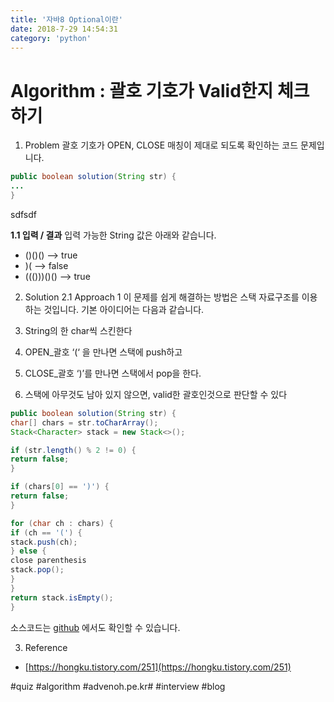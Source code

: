 ```yaml
---
title: '자바8 Optional이란'
date: 2018-7-29 14:54:31
category: 'python'
---
```


# Algorithm : 괄호 기호가 Valid한지 체크하기

1. Problem
   괄호 기호가 OPEN, CLOSE 매칭이 제대로 되도록 확인하는 코드 문제입니다.



```java
public boolean solution(String str) {
...
}
```

sdfsdf



**1.1 입력 / 결과**
입력 가능한 String 값은 아래와 같습니다.

- ()()() —> true
- )( —> false
- ((()))()() —> true

2. Solution
   2.1 Approach 1
   이 문제를 쉽게 해결하는 방법은 스택 자료구조를 이용하는 것입니다.
   기본 아이디어는 다음과 같습니다.

1. String의 한 char씩 스킨한다
1. OPEN\_괄호 ‘(‘ 을 만나면 스택에 push하고
1. CLOSE\_괄호 ‘)’를 만나면 스택에서 pop을 한다.
1. 스택에 아무것도 남아 있지 않으면, valid한 괄호인것으로 판단할 수 있다

```java
public boolean solution(String str) {
char[] chars = str.toCharArray();
Stack<Character> stack = new Stack<>();

if (str.length() % 2 != 0) {
return false;
}

if (chars[0] == ')') {
return false;
}

for (char ch : chars) {
if (ch == '(') {
stack.push(ch);
} else {
close parenthesis
stack.pop();
}
}
return stack.isEmpty();
}
```

소스코드는 [github](https://github.com/kenshin579/tutorials-interview-questions/blob/master/src/main/java/com/google/ValidParenthesis.java) 에서도 확인할 수 있습니다.

3. Reference

- [https://hongku.tistory.com/251](https://hongku.tistory.com/251)

#quiz #algorithm #advenoh.pe.kr# #interview #blog
